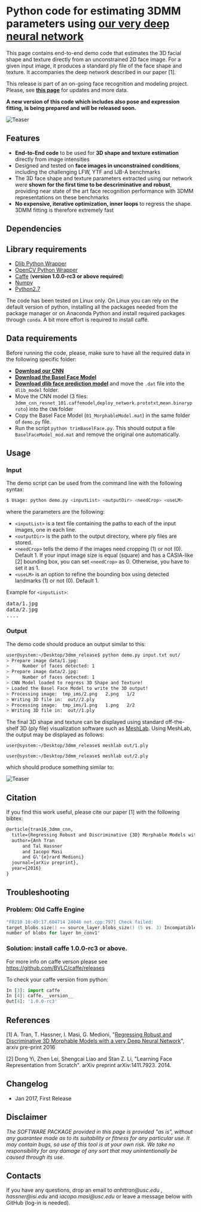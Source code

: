 Python code for estimating 3DMM parameters using **[our very deep neural network](http://www.openu.ac.il/home/hassner/projects/CNN3DMM)**
===========

This page contains end-to-end demo code that estimates the 3D facial shape and texture directly from an unconstrained 2D face image. For a given input image, it produces a standard ply file of the face shape and texture. It accompanies the deep network described in our paper [1].

This release is part of an on-going face recognition and modeling project. Please, see **[this page](http://www.openu.ac.il/home/hassner/projects/CNN3DMM)** for updates and more data.

**A new version of this code which includes also pose and expression fitting, is being prepared and will be released soon.**

![Teaser](http://www-bcf.usc.edu/~iacopoma/img/3dmm_code_teaser.png)


## Features
* **End-to-End code** to be used for **3D shape and texture estimation** directly from image intensities
* Designed and tested on **face images in unconstrained conditions**, including the challenging LFW, YTF and IJB-A benchmarks
* The 3D face shape and texture parameters extracted using our network were **shown for the first time to be descriminative and robust**, providing near state of the art face recognition performance with 3DMM representations on these benchmarks
* **No expensive, iterative optimization, inner loops** to regress the shape. 3DMM fitting is therefore extremely fast

## Dependencies

## Library requirements

* [Dlib Python Wrapper](http://dlib.net/)
* [OpenCV Python Wrapper](http://opencv.org/)
* [Caffe](caffe.berkeleyvision.org) (**version 1.0.0-rc3 or above required**)
* [Numpy](http://www.numpy.org/)
* [Python2.7](https://www.python.org/download/releases/2.7/)

The code has been tested on Linux only. On Linux you can rely on the default version of python, installing all the packages needed from the package manager or on Anaconda Python and install required packages through `conda`. A bit more effort is required to install caffé.

## Data requirements

Before running the code, please, make sure to have all the required data in the following specific folder:
- **[Download our CNN](http://www.openu.ac.il/home/hassner/projects/CNN3DMM)**
- **[Download the Basel Face Model](http://faces.cs.unibas.ch/bfm/main.php?nav=1-2&id=downloads)** 
- **[Download dlib face prediction model](http://dlib.net/files/shape_predictor_68_face_landmarks.dat.bz2)** and move the `.dat` file into the `dlib_model` folder.
- Move the CNN model (3 files: `3dmm_cnn_resnet_101.caffemodel`,`deploy_network.prototxt`,`mean.binaryproto`) into the `CNN` folder
- Copy  the Basel Face Model (`01_MorphableModel.mat`) in the same folder of `demo.py` file.
- Run the script `python trimBaselFace.py`. This should output a file `BaselFaceModel_mod.mat` and remove the original one automatically.


## Usage

### Input

The demo script can be used from the command line with the following syntax:

```bash
$ Usage: python demo.py <inputList> <outputDir> <needCrop> <useLM>
```

where the parameters are the following:
- `<inputList>` is a text file containing the paths to each of the input images, one in each line.
- `<outputDir>` is the path to the output directory, where ply files are stored.
- `<needCrop>` tells the demo if the images need cropping (1) or not (0). Default 1. If your input image size is equal (square) and has a CASIA-like [2] bounding box, you can set `<needCrop>` as 0. Otherwise, you have to set it as 1.
- `<useLM>` is an option to refine the bounding box using detected landmarks (1) or not (0). Default 1.

Example for `<inputList>`:
<pre>
data/1.jpg
data/2.jpg
....
</pre>

### Output
The demo code should produce an output similar to this:

```bash
user@system:~/Desktop/3dmm_release$ python demo.py input.txt out/
> Prepare image data/1.jpg:
>     Number of faces detected: 1
> Prepare image data/2.jpg:
>     Number of faces detected: 1
> CNN Model loaded to regress 3D Shape and Texture!
> Loaded the Basel Face Model to write the 3D output!
> Processing image:  tmp_ims/2.png   2.png   1/2
> Writing 3D file in:  out//2.ply
> Processing image:  tmp_ims/1.png   1.png   2/2
> Writing 3D file in:  out//1.ply

```

The final 3D shape and texture can be displayed using standard off-the-shelf 3D (ply file) visualization software such as [MeshLab](http://meshlab.sourceforge.net). Using MeshLab, the output may be displayed as follows:

`user@system:~/Desktop/3dmm_release$ meshlab out/1.ply`

`user@system:~/Desktop/3dmm_release$ meshlab out/2.ply`

which should produce something similar to:

![Teaser](http://www-bcf.usc.edu/~iacopoma/img/meshlab_disp.png)

## Citation

If you find this work useful, please cite our paper [1] with the following bibtex:

```latex
@article{tran16_3dmm_cnn,
  title={Regressing Robust and Discriminative {3D} Morphable Models with a very Deep Neural Network},
  author={Anh Tran 
      and Tal Hassner 
      and Iacopo Masi
      and G\'{e}rard Medioni}
  journal={arXiv preprint},
  year={2016}
}
```

## Troubleshooting

### Problem: Old Caffe Engine ###

```C++
"F0210 10:49:17.604714 24046 net.cpp:797] Check failed:
target_blobs.size() == source_layer.blobs_size() (5 vs. 3) Incompatible
number of blobs for layer bn_conv1"
```

### Solution: install caffe 1.0.0-rc3 or above. ###
For more info on caffe  verson please see https://github.com/BVLC/caffe/releases

To check your caffe version from python:

```python
In [3]: import caffe
In [4]: caffe.__version__
Out[4]: '1.0.0-rc3'
```

## References

[1] A. Tran, T. Hassner, I. Masi, G. Medioni, "[Regressing Robust and Discriminative 3D Morphable Models with a very Deep Neural Network](https://arxiv.org/abs/1612.04904)", arxiv pre-print 2016 

[2] Dong Yi, Zhen Lei, Shengcai Liao and Stan Z. Li, "Learning Face Representation from Scratch". arXiv preprint arXiv:1411.7923. 2014.

## Changelog
- Jan 2017, First Release 

## Disclaimer

_The SOFTWARE PACKAGE provided in this page is provided "as is", without any guarantee made as to its suitability or fitness for any particular use. It may contain bugs, so use of this tool is at your own risk. We take no responsibility for any damage of any sort that may unintentionally be caused through its use._

## Contacts

If you have any questions, drop an email to _anhttran@usc.edu_ , _hassner@isi.edu_ and _iacopo.masi@usc.edu_  or leave a message below with GitHub (log-in is needed).
